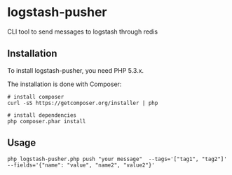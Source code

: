 logstash-pusher
===============

CLI tool to send messages to logstash through redis


Installation
------------

To install logstash-pusher, you need PHP 5.3.x.

The installation is done with Composer:

    # install composer
    curl -sS https://getcomposer.org/installer | php

    # install dependencies
    php composer.phar install


Usage
-----

	php logstash-pusher.php push "your message"  --tags='["tag1", "tag2"]' --fields='{"name": "value", "name2", "value2"}'